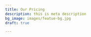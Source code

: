 ```yaml
---
title: Our Pricing
description: this is meta description
bg_image: images/featue-bg.jpg
draft: true

---
```

